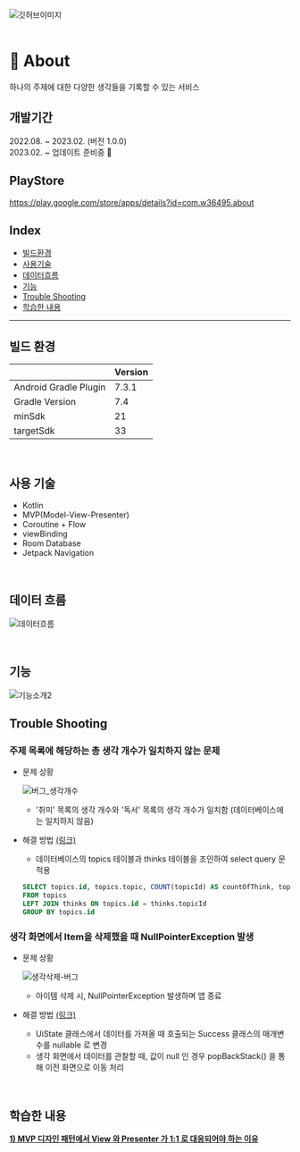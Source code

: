 ![깃허브이미지](https://github.com/w36495/about/assets/52291662/cddd78e5-8f8f-43fe-a66b-f6257726f50a)
</br>
</br>
# 🔮 About
하나의 주제에 대한 다양한 생각들을 기록할 수 있는 서비스
</br>
## 개발기간
2022.08. ~ 2023.02. (버전 1.0.0)  
2023.02. ~ 업데이트 준비중 🚀
</br>
## PlayStore
https://play.google.com/store/apps/details?id=com.w36495.about
</br>
## Index

- [빌드환경](#빌드-환경)
- [사용기술](#사용-기술)
- [데이터흐름](#데이터-흐름)
- [기능](#기능)
- [Trouble Shooting](#trouble-shooting)
- [학습한 내용](#학습한-내용)

---

## 빌드 환경

||Version|
|--|--|
|Android Gradle Plugin|7.3.1|
|Gradle Version|7.4|
|minSdk|21|
|targetSdk|33|

</br>  

## 사용 기술
- Kotlin
- MVP(Model-View-Presenter)
- Coroutine + Flow 
- viewBinding
- Room Database
- Jetpack Navigation
</br>

## 데이터 흐름  

![데이터흐름](https://github.com/w36495/about/assets/52291662/4392d92c-4a0e-4b5b-b722-24bd1280e357)

</br>

## 기능

![기능소개2](https://github.com/w36495/about/assets/52291662/865cd504-f56c-4ed4-aa8d-eeff87205d96)


## Trouble Shooting

### 주제 목록에 해당하는 총 생각 개수가 일치하지 않는 문제
- 문제 상황

  ![버그_생각개수](https://github.com/w36495/about/assets/52291662/ba11c323-63cf-4e5d-8902-3010aeb8e741)

  - '취미' 목록의 생각 개수와 '독서' 목록의 생각 개수가 일치함 (데이터베이스에는 일치하지 않음) 
- 해결 방법 [(링크)](https://w36495.tistory.com/99)
  - 데이터베이스의 topics 테이블과 thinks 테이블을 조인하여 select query 문 적용
  ``` SQL
  SELECT topics.id, topics.topic, COUNT(topicId) AS countOfThink, topics.registDate, topics.updateDate
  FROM topics
  LEFT JOIN thinks ON topics.id = thinks.topicId
  GROUP BY topics.id
  ```

### 생각 화면에서 Item을 삭제했을 때 NullPointerException 발생  
- 문제 상황

  ![생각삭제-버그](https://github.com/w36495/about/assets/52291662/68372fc4-af0c-4663-9e65-87870af10a16)
  
  - 아이템 삭제 시, NullPointerException 발생하며 앱 종료

- 해결 방법 [(링크)](https://w36495.tistory.com/100)
  - UiState 클래스에서 데이터를 가져올 때 호출되는 Success 클래스의 매개변수를 nullable 로 변경
  - 생각 화면에서 데이터를 관찰할 때, 값이 null 인 경우 popBackStack() 을 통해 이전 화면으로 이동 처리
</br>

## 학습한 내용

**[1) MVP 디자인 패턴에서 View 와 Presenter 가 1:1 로 대응되어야 하는 이유](https://w36495.tistory.com/97)**
